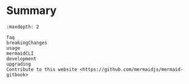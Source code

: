 # Summary

```{toctree}
:maxdepth: 2

faq
breakingChanges
usage
mermaidCLI
development
upgrading
Contribute to this website <https://github.com/mermaidjs/mermaid-gitbook>
```